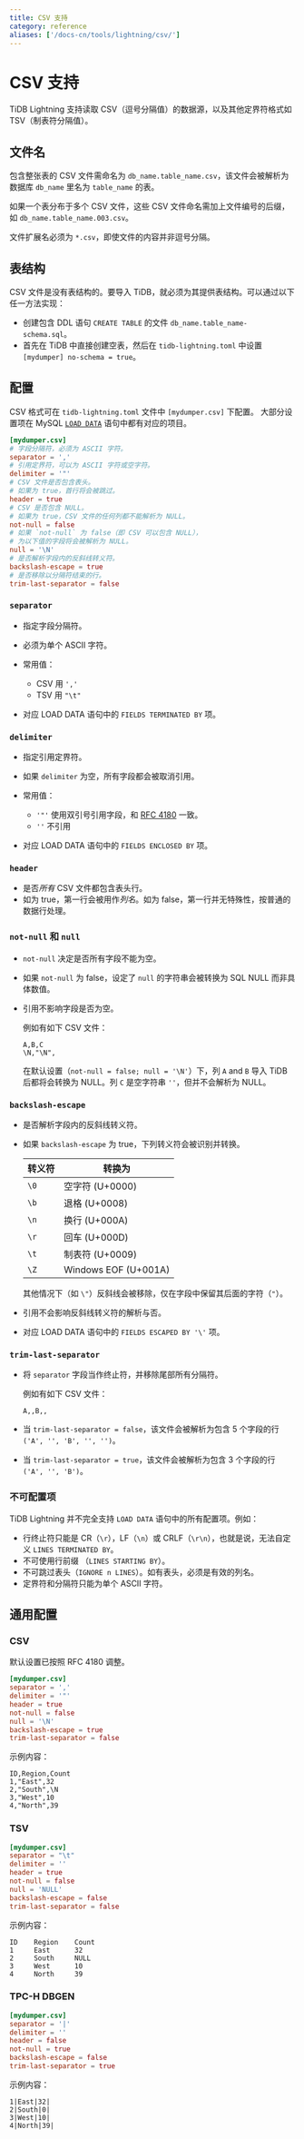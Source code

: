 ```yaml
---
title: CSV 支持
category: reference
aliases: ['/docs-cn/tools/lightning/csv/']
---
```


# CSV 支持

TiDB Lightning 支持读取 CSV（逗号分隔值）的数据源，以及其他定界符格式如 TSV（制表符分隔值）。

## 文件名

包含整张表的 CSV 文件需命名为 `db_name.table_name.csv`，该文件会被解析为数据库 `db_name` 里名为 `table_name` 的表。

如果一个表分布于多个 CSV 文件，这些 CSV 文件命名需加上文件编号的后缀，如 `db_name.table_name.003.csv`。

文件扩展名必须为 `*.csv`，即使文件的内容并非逗号分隔。

## 表结构

CSV 文件是没有表结构的。要导入 TiDB，就必须为其提供表结构。可以通过以下任一方法实现：

* 创建包含 DDL 语句 `CREATE TABLE` 的文件 `db_name.table_name-schema.sql`。
* 首先在 TiDB 中直接创建空表，然后在 `tidb-lightning.toml` 中设置 `[mydumper] no-schema = true`。

## 配置

CSV 格式可在 `tidb-lightning.toml` 文件中 `[mydumper.csv]` 下配置。
大部分设置项在 MySQL [`LOAD DATA`] 语句中都有对应的项目。

```toml
[mydumper.csv]
# 字段分隔符，必须为 ASCII 字符。
separator = ','
# 引用定界符，可以为 ASCII 字符或空字符。
delimiter = '"'
# CSV 文件是否包含表头。
# 如果为 true，首行将会被跳过。
header = true
# CSV 是否包含 NULL。
# 如果为 true，CSV 文件的任何列都不能解析为 NULL。
not-null = false
# 如果 `not-null` 为 false（即 CSV 可以包含 NULL），
# 为以下值的字段将会被解析为 NULL。
null = '\N'
# 是否解析字段内的反斜线转义符。
backslash-escape = true
# 是否移除以分隔符结束的行。
trim-last-separator = false
```

[`LOAD DATA`]: https://dev.mysql.com/doc/refman/8.0/en/load-data.html

### `separator`

- 指定字段分隔符。
- 必须为单个 ASCII 字符。
- 常用值：

    * CSV 用 `','`
    * TSV 用 `"\t"`

- 对应 LOAD DATA 语句中的 `FIELDS TERMINATED BY` 项。

### `delimiter`

- 指定引用定界符。
- 如果 `delimiter` 为空，所有字段都会被取消引用。
- 常用值：

    * `'"'` 使用双引号引用字段，和 [RFC 4180] 一致。
    * `''` 不引用

- 对应 LOAD DATA 语句中的 `FIELDS ENCLOSED BY` 项。

[RFC 4180]: https://tools.ietf.org/html/rfc4180

### `header`

- 是否*所有* CSV 文件都包含表头行。
- 如为 true，第一行会被用作*列名*。如为 false，第一行并无特殊性，按普通的数据行处理。

### `not-null` 和 `null`

- `not-null` 决定是否所有字段不能为空。
- 如果 `not-null` 为 false，设定了 `null` 的字符串会被转换为 SQL NULL 而非具体数值。
- 引用不影响字段是否为空。

    例如有如下 CSV 文件：

    ```csv
    A,B,C
    \N,"\N",
    ```

    在默认设置（`not-null = false; null = '\N'`）下，列 `A` and `B` 导入 TiDB 后都将会转换为 NULL。列 `C` 是空字符串 `''`，但并不会解析为 NULL。

### `backslash-escape`

- 是否解析字段内的反斜线转义符。
- 如果 `backslash-escape` 为 true，下列转义符会被识别并转换。

    | 转义符   | 转换为            |
    |----------|--------------------------|
    | `\0`     | 空字符 (U+0000)  |
    | `\b`     | 退格 (U+0008)       |
    | `\n`     | 换行 (U+000A)       |
    | `\r`     | 回车 (U+000D) |
    | `\t`     | 制表符 (U+0009)             |
    | `\Z`     | Windows EOF (U+001A)     |

    其他情况下（如 `\"`）反斜线会被移除，仅在字段中保留其后面的字符（`"`）。

- 引用不会影响反斜线转义符的解析与否。

- 对应 LOAD DATA 语句中的 `FIELDS ESCAPED BY '\'` 项。

### `trim-last-separator`

- 将 `separator` 字段当作终止符，并移除尾部所有分隔符。

    例如有如下 CSV 文件：

    ```csv
    A,,B,,
    ```

- 当 `trim-last-separator = false`，该文件会被解析为包含 5 个字段的行 `('A', '', 'B', '', '')`。
- 当 `trim-last-separator = true`，该文件会被解析为包含 3 个字段的行 `('A', '', 'B')`。

### 不可配置项

TiDB Lightning 并不完全支持 `LOAD DATA` 语句中的所有配置项。例如：

* 行终止符只能是 CR（`\r`），LF（`\n`）或 CRLF（`\r\n`），也就是说，无法自定义 `LINES TERMINATED BY`。
* 不可使用行前缀 （`LINES STARTING BY`）。
* 不可跳过表头（`IGNORE n LINES`）。如有表头，必须是有效的列名。
* 定界符和分隔符只能为单个 ASCII 字符。

## 通用配置

### CSV

默认设置已按照 RFC 4180 调整。

```toml
[mydumper.csv]
separator = ','
delimiter = '"'
header = true
not-null = false
null = '\N'
backslash-escape = true
trim-last-separator = false
```

示例内容：

```
ID,Region,Count
1,"East",32
2,"South",\N
3,"West",10
4,"North",39
```

### TSV

```toml
[mydumper.csv]
separator = "\t"
delimiter = ''
header = true
not-null = false
null = 'NULL'
backslash-escape = false
trim-last-separator = false
```

示例内容：

```
ID    Region    Count
1     East      32
2     South     NULL
3     West      10
4     North     39
```

### TPC-H DBGEN

```toml
[mydumper.csv]
separator = '|'
delimiter = ''
header = false
not-null = true
backslash-escape = false
trim-last-separator = true
```

示例内容：

```
1|East|32|
2|South|0|
3|West|10|
4|North|39|
```
